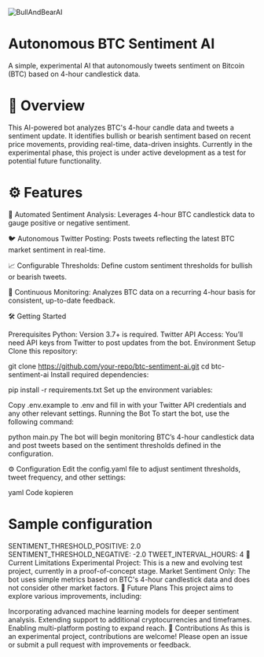 ![BullAndBearAI](https://github.com/user-attachments/assets/b89ce239-303f-41f8-aaff-867bbe978a50)
# **Autonomous BTC Sentiment AI**

A simple, experimental AI that autonomously tweets sentiment on Bitcoin (BTC) based on 4-hour candlestick data.

# **🚀 Overview**
This AI-powered bot analyzes BTC's 4-hour candle data and tweets a sentiment update. It identifies bullish or bearish sentiment based on recent price movements, providing real-time, data-driven insights. Currently in the experimental phase, this project is under active development as a test for potential future functionality.

# ⚙️ Features
🧠 Automated Sentiment Analysis: Leverages 4-hour BTC candlestick data to gauge positive or negative sentiment.

🐦 Autonomous Twitter Posting: Posts tweets reflecting the latest BTC market sentiment in real-time.

📈 Configurable Thresholds: Define custom sentiment thresholds for bullish or bearish tweets.

🔄 Continuous Monitoring: Analyzes BTC data on a recurring 4-hour basis for consistent, up-to-date feedback.

🛠️ Getting Started

Prerequisites
Python: Version 3.7+ is required.
Twitter API Access: You’ll need API keys from Twitter to post updates from the bot.
Environment Setup
Clone this repository:

git clone https://github.com/your-repo/btc-sentiment-ai.git
cd btc-sentiment-ai
Install required dependencies:

pip install -r requirements.txt
Set up the environment variables:

Copy .env.example to .env and fill in with your Twitter API credentials and any other relevant settings.
Running the Bot
To start the bot, use the following command:

python main.py
The bot will begin monitoring BTC’s 4-hour candlestick data and post tweets based on the sentiment thresholds defined in the configuration.

⚙️ Configuration
Edit the config.yaml file to adjust sentiment thresholds, tweet frequency, and other settings:

yaml
Code kopieren
# Sample configuration
SENTIMENT_THRESHOLD_POSITIVE: 2.0
SENTIMENT_THRESHOLD_NEGATIVE: -2.0
TWEET_INTERVAL_HOURS: 4
📌 Current Limitations
Experimental Project: This is a new and evolving test project, currently in a proof-of-concept stage.
Market Sentiment Only: The bot uses simple metrics based on BTC's 4-hour candlestick data and does not consider other market factors.
📄 Future Plans
This project aims to explore various improvements, including:

Incorporating advanced machine learning models for deeper sentiment analysis.
Extending support to additional cryptocurrencies and timeframes.
Enabling multi-platform posting to expand reach.
🤝 Contributions
As this is an experimental project, contributions are welcome! Please open an issue or submit a pull request with improvements or feedback.
